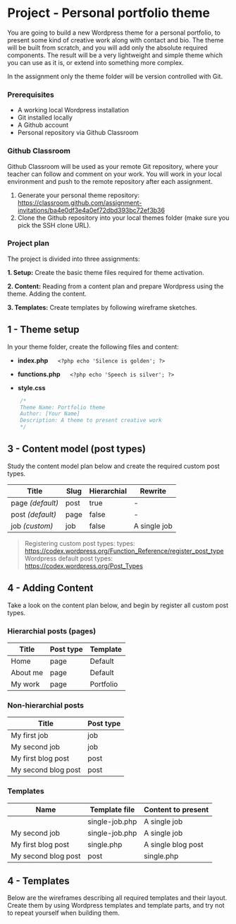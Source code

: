 # Project - Personal portfolio theme
You are going to build a new Wordpress theme for a personal portfolio, to present some kind of creative work along with contact and bio. The theme will be built from scratch, and you will add only the absolute required components. The result will be a very lightweight and simple theme which you can use as it is, or extend into something more complex.

In the assignment only the theme folder will be version controlled with Git.

### Prerequisites
* A working local Wordpress installation
* Git installed locally
* A Github account
* Personal repository via Github Classroom

### Github Classroom
Github Classroom will be used as your remote Git repository, where your teacher can follow and comment on your work. You will work in your local environment and push to the remote repository after each assignment.

1. Generate your personal theme repository:
https://classroom.github.com/assignment-invitations/ba4e0df3e4a0ef72dbd393bc72ef3b36 
2. Clone the Github repository into your local themes folder (make sure you pick the SSH clone URL).

### Project plan
The project is divided into three assignments:

**1. Setup:**
Create the basic theme files required for theme activation.

**2. Content:**
Reading from a content plan and prepare Wordpress using the theme. Adding the content.

**3. Templates:**
Create templates by following wireframe sketches.

## 1 - Theme setup
In your theme folder, create the following files and content:

* **index.php**
  ```
  <?php echo 'Silence is golden'; ?>
  ```

* **functions.php**
  ```
  <?php echo 'Speech is silver'; ?>
  ```

* **style.css**
```css
    /*
    Theme Name: Portfolio theme
    Author: [Your Name]
    Description: A theme to present creative work
    */
```
## 3 - Content model (post types)

Study the content model plan below and create the required custom post types.

| Title  | Slug | Hierarchial  | Rewrite  |  
|---|---|---|---|
| page *(default)*  | post | true | - |
| post *(default)*  | page | false | - |
| job *(custom)*  | job | false | A single job |

> Registering custom post types: types: https://codex.wordpress.org/Function_Reference/register_post_type
> Wordpress default post types: https://codex.wordpress.org/Post_Types

## 4 - Adding Content
Take a look on the content plan below, and begin by register all custom post types.

### Hierarchial posts (pages)
| Title  | Post type  | Template  |
|---|---|---|
| Home  |  page | Default  | 
| About me  |  page | Default  |
| My work  | page | Portfolio |

### Non-hierarchial posts
| Title  | Post type  |
|---|---|
| My first job  | job |
| My second job  | job |
| My first blog post  | post |
| My second blog post  | post |

### Templates
| Name | Template file  | Content to present  |  
|---|---|---|
|   | single-job.php | A single job |
| My second job  | single-job.php | A single job |
| My first blog post  | single.php | A single blog post |
| My second blog post  | post | single.php | A single blog post |

## 4 - Templates
Below are the wireframes describing all required templates and their layout. Create them by using Wordpress templates and template parts, and try not to repeat yourself when building them.


